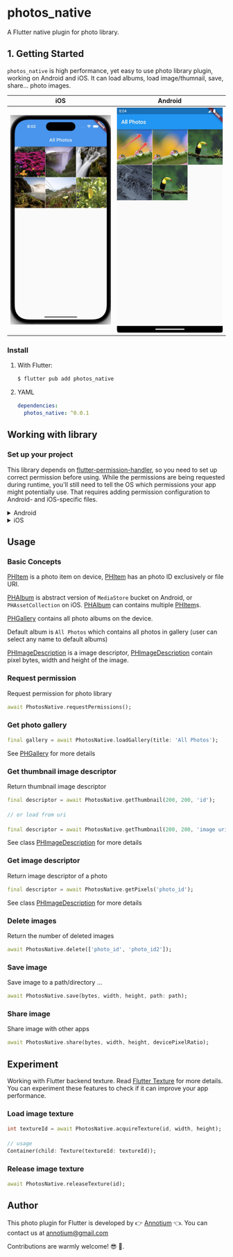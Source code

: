 <!-- Copyright 2023 Annotium. All rights reserved. -->

# photos_native

A Flutter native plugin for photo library. 

## 1. Getting Started

`photos_native` is high performance, yet easy to use photo library plugin, working on Android and iOS. It can load albums, load image/thumnail, save, share... photo images. 

| iOS                          |                Android               |
| ---------------------------- | ------------------------------------ |
| ![ios](images/ios.jpg "iOS") | ![android](images/android.jpg "iOS") |

### Install

1. With Flutter:
    ```sh
    $ flutter pub add photos_native
    ```

2. YAML

    ```yaml
    dependencies:
      photos_native: ^0.0.1
    ```

## Working with library

### Set up your project

This library depends on [flutter-permission-handler](https://pub.dev/packages/permission_handler), so you need to set up correct permission before using.
While the permissions are being requested during runtime, you'll still need to tell the OS which permissions your app might potentially use. That requires adding permission configuration to Android- and iOS-specific files.

<details>
<summary>Android</summary>

You don't need to setup anything if you target `SDK 30` or above. 

If your `compileSdkVersion`/`targetSdkVersion` is `29`, you can consider adding `android:requestLegacyExternalStorage="true"`
to your `AndroidManifest.xml` in order to obtain resources:

```xml
<manifest xmlns:android="http://schemas.android.com/apk/res/android"
    package="com.example.your_package">

    <application android:label="{appName}"
        android:icon="@mipmap/ic_launcher"
        android:requestLegacyExternalStorage="true">
    </application>
</manifest>
```

</details>  

<details>
<summary>iOS</summary>
1. Add the following to your `Podfile` file:

```ruby
post_install do |installer|
    installer.pods_project.targets.each do |target|
    ... # Here are some configurations automatically generated by flutter

    # Start of the permission_handler configuration
    target.build_configurations.each do |config|
        config.build_settings['GCC_PREPROCESSOR_DEFINITIONS'] ||= [
        '$(inherited)',

        ## dart: PermissionGroup.photos
        'PERMISSION_PHOTOS=1',
        ]

    end 
    # End of the permission_handler configuration
    end
end
```
   
2. Config plist file
 Add key `NSPhotoLibraryUsageDescription` to the the `ios/Runner/Info.plist`:

```plist
<key>NSPhotoLibraryUsageDescription</key>
<string>App needs access to photo library</string>
```

</details>  

## Usage
### Basic Concepts

[PHItem]() is a photo item on device, [PHItem]() has an photo ID exclusively or file URI.

[PHAlbum]() is abstract version of `MediaStore` bucket on Android, or `PHAssetCollection` on iOS. [PHAlbum]() can contains multiple [PHItem]()s.

[PHGallery]() contains all photo albums on the device.

Default album is `All Photos` which contains all photos in gallery (user can select any name to default albums)

[PHImageDescription]() is a image descriptor, [PHImageDescription]() contain pixel bytes, width and height of the image.

### Request permission

Request permission for photo library

```dart
await PhotosNative.requestPermissions();
```

### Get photo gallery


```dart
final gallery = await PhotosNative.loadGallery(title: 'All Photos');
```

See [PHGallery]() for more details

### Get thumbnail image descriptor

Return thumbnail image descriptor

```dart
final descriptor = await PhotosNative.getThumbnail(200, 200, 'id');

// or load from uri

final descriptor = await PhotosNative.getThumbnail(200, 200, 'image uri');
```

See class [PHImageDescription]() for more details

### Get image descriptor

Return image descriptor of a photo
    
```dart
final descriptor = await PhotosNative.getPixels('photo_id');
```

See class [PHImageDescription]() for more details

### Delete images

Return the number of deleted images
```dart
await PhotosNative.delete(['photo_id', 'photo_id2']);
```

### Save image

Save image to a path/directory ...

```dart
await PhotosNative.save(bytes, width, height, path: path);
```

### Share image

Share image with other apps

```dart
await PhotosNative.share(bytes, width, height, devicePixelRatio);
```

## Experiment

Working with Flutter backend texture. Read [Flutter Texture](https://api.flutter.dev/flutter/widgets/Texture-class.html) for more details. You can experiment these features to check if it can improve your app performance.

### Load image texture

```dart
int textureId = await PhotosNative.acquireTexture(id, width, height);

// usage
Container(child: Texture(textureId: textureId));
```

### Release image texture

```dart
await PhotosNative.releaseTexture(id);
```

## Author
This photo plugin for Flutter is developed by :point_right: [Annotium](https://annotium.github.io/) :point_left:. You can contact us at annotium@gmail.com

Contributions are warmly welcome! :sunglasses: :open_hands:.

